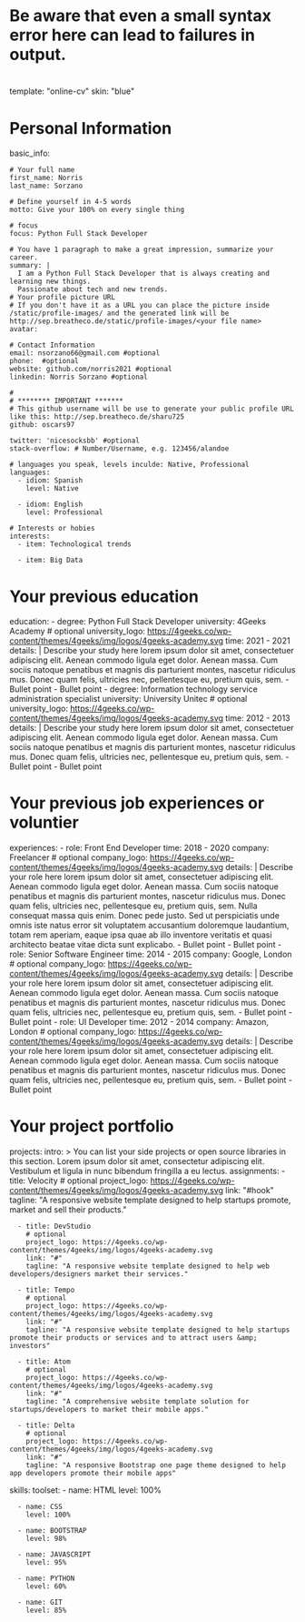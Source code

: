 # 
# Be aware that even a small syntax error here can lead to failures in output.
#

template: "online-cv"
skin: "blue"

# Personal Information
basic_info:

    # Your full name
    first_name: Norris
    last_name: Sorzano
    
    # Define yourself in 4-5 words
    motto: Give your 100% on every single thing
    
    # focus
    focus: Python Full Stack Developer
    
    # You have 1 paragraph to make a great impression, summarize your career.
    summary: |
      I am a Python Full Stack Developer that is always creating and learning new things.
      Passionate about tech and new trends.
    # Your profile picture URL
    # If you don't have it as a URL you can place the picture inside /static/profile-images/ and the generated link will be http://sep.breatheco.de/static/profile-images/<your file name>
    avatar: 

    # Contact Information
    email: nsorzano66@gmail.com #optional
    phone:  #optional
    website: github.com/norris2021 #optional
    linkedin: Norris Sorzano #optional
    
    #
    # ******** IMPORTANT *******
    # This github username will be use to generate your public profile URL like this: http://sep.breatheco.de/sharu725
    github: oscars97
    
    twitter: 'nicesocksbb' #optional
    stack-overflow: # Number/Username, e.g. 123456/alandoe

    # languages you speak, levels inculde: Native, Professional
    languages:
      - idiom: Spanish
        level: Native

      - idiom: English
        level: Professional

    # Interests or hobies
    interests:
      - item: Technological trends

      - item: Big Data

# Your previous education
education:
    - degree: Python Full Stack Developer
      university: 4Geeks Academy
      # optional
      university_logo: https://4geeks.co/wp-content/themes/4geeks/img/logos/4geeks-academy.svg
      time: 2021 - 2021
      details: |
        Describe your study here lorem ipsum dolor sit amet, consectetuer
        adipiscing elit. Aenean commodo ligula eget dolor. Aenean massa. Cum
        sociis natoque penatibus et magnis dis parturient montes, nascetur
        ridiculus mus. Donec quam felis, ultricies nec, pellentesque eu,
        pretium quis, sem.
          - Bullet point
          - Bullet point
    - degree: Information technology service administration specialist
      university: University Unitec
      # optional
      university_logo: https://4geeks.co/wp-content/themes/4geeks/img/logos/4geeks-academy.svg
      time: 2012 - 2013
      details: |
        Describe your study here lorem ipsum dolor sit amet, consectetuer
        adipiscing elit. Aenean commodo ligula eget dolor. Aenean massa. Cum
        sociis natoque penatibus et magnis dis parturient montes, nascetur
        ridiculus mus. Donec quam felis, ultricies nec, pellentesque eu,
        pretium quis, sem.
          - Bullet point
          - Bullet point
# Your previous job experiences or voluntier
experiences:
    - role: Front End Developer
      time: 2018 - 2020
      company: Freelancer
      # optional
      company_logo: https://4geeks.co/wp-content/themes/4geeks/img/logos/4geeks-academy.svg
      details: |
        Describe your role here lorem ipsum dolor sit amet, consectetuer
        adipiscing elit. Aenean commodo ligula eget dolor. Aenean massa.
        Cum sociis natoque penatibus et magnis dis parturient montes,
        nascetur ridiculus mus. Donec quam felis, ultricies nec,
        pellentesque eu, pretium quis, sem. Nulla consequat massa quis
        enim. Donec pede justo. Sed ut perspiciatis unde omnis iste natus
        error sit voluptatem accusantium doloremque laudantium, totam rem
        aperiam, eaque ipsa quae ab illo inventore veritatis et quasi
        architecto beatae vitae dicta sunt explicabo.
          - Bullet point
          - Bullet point
    - role: Senior Software Engineer
      time: 2014 - 2015
      company: Google, London
      # optional
      company_logo: https://4geeks.co/wp-content/themes/4geeks/img/logos/4geeks-academy.svg
      details: |
        Describe your role here lorem ipsum dolor sit amet, consectetuer
        adipiscing elit. Aenean commodo ligula eget dolor. Aenean massa.
        Cum sociis natoque penatibus et magnis dis parturient montes,
        nascetur ridiculus mus. Donec quam felis, ultricies nec,
        pellentesque eu, pretium quis, sem.
          - Bullet point
          - Bullet point
    - role: UI Developer
      time: 2012 - 2014
      company: Amazon, London
      # optional
      company_logo: https://4geeks.co/wp-content/themes/4geeks/img/logos/4geeks-academy.svg
      details: |
        Describe your role here lorem ipsum dolor sit amet, consectetuer
        adipiscing elit. Aenean commodo ligula eget dolor. Aenean massa.
        Cum sociis natoque penatibus et magnis dis parturient montes,
        nascetur ridiculus mus. Donec quam felis, ultricies nec,
        pellentesque eu, pretium quis, sem.
          - Bullet point
          - Bullet point
# Your project portfolio
projects:
    intro: >
      You can list your side projects or open source libraries in this
      section. Lorem ipsum dolor sit amet, consectetur adipiscing elit.
      Vestibulum et ligula in nunc bibendum fringilla a eu lectus.
    assignments:
      - title: Velocity
        # optional
        project_logo: https://4geeks.co/wp-content/themes/4geeks/img/logos/4geeks-academy.svg
        link: "#hook"
        tagline: "A responsive website template designed to help startups promote, market and sell their products."

      - title: DevStudio
        # optional
        project_logo: https://4geeks.co/wp-content/themes/4geeks/img/logos/4geeks-academy.svg
        link: "#"
        tagline: "A responsive website template designed to help web developers/designers market their services."

      - title: Tempo
        # optional
        project_logo: https://4geeks.co/wp-content/themes/4geeks/img/logos/4geeks-academy.svg
        link: "#"
        tagline: "A responsive website template designed to help startups promote their products or services and to attract users &amp; investors"

      - title: Atom
        # optional
        project_logo: https://4geeks.co/wp-content/themes/4geeks/img/logos/4geeks-academy.svg
        link: "#"
        tagline: "A comprehensive website template solution for startups/developers to market their mobile apps."

      - title: Delta
        # optional
        project_logo: https://4geeks.co/wp-content/themes/4geeks/img/logos/4geeks-academy.svg
        link: "#"
        tagline: "A responsive Bootstrap one page theme designed to help app developers promote their mobile apps"

skills:
    toolset:
      - name: HTML
        level: 100%

      - name: CSS
        level: 100%

      - name: BOOTSTRAP
        level: 98%

      - name: JAVASCRIPT
        level: 95%

      - name: PYTHON
        level: 60%

      - name: GIT
        level: 85%
